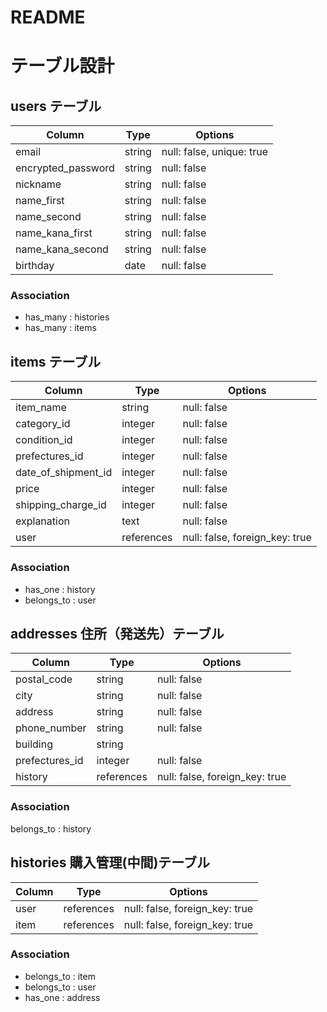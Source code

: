 # README

# テーブル設計

## users テーブル

| Column            | Type   | Options                   |
| ----------------- | ------ | ------------------------- |
| email             | string | null: false, unique: true |
| encrypted_password| string | null: false               |
| nickname          | string | null: false               |
| name_first        | string | null: false               |
| name_second       | string | null: false               |
| name_kana_first   | string | null: false               |
| name_kana_second  | string | null: false               |
| birthday          | date   | null: false               |

### Association

- has_many : histories
- has_many : items

## items テーブル

| Column              | Type          | Options                       |
| ----------------    | ------------- | ------------------------------|
| item_name           | string        | null: false                   |
| category_id         | integer       | null: false                   |
| condition_id        | integer       | null: false                   |
| prefectures_id      | integer       | null: false                   |
| date_of_shipment_id | integer       | null: false                   |
| price               | integer       | null: false                   |
| shipping_charge_id  | integer       | null: false                   |
| explanation         | text          | null: false                   |
| user                | references    | null: false, foreign_key: true|

### Association

- has_one : history
- belongs_to : user

## addresses 住所（発送先）テーブル

| Column           | Type          | Options                        |
| ---------------- | ------------- | ------------------------------ |
| postal_code      | string        | null: false                    |
| city             | string        | null: false                    |
| address          | string        | null: false                    |
| phone_number     | string        | null: false                    |
| building         | string        |                                |
| prefectures_id   | integer       | null: false                    |
| history          | references    | null: false, foreign_key: true |

### Association

belongs_to : history

## histories  購入管理(中間)テーブル

| Column       | Type       | Options                        |
| ------------ | ---------- | ------------------------------ |
| user         | references | null: false, foreign_key: true |
| item         | references | null: false, foreign_key: true |

### Association

- belongs_to : item
- belongs_to : user
- has_one : address